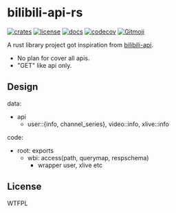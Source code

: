 
# bilibili-api-rs

[![crates](https://img.shields.io/crates/v/bilibili-api-rs)](https://crates.io/crates/bilibili-api-rs)
[![license](https://img.shields.io/crates/l/bilibili-api-rs)](http://www.wtfpl.net/)
[![docs](https://img.shields.io/docsrs/bilibili-api-rs)](https://docs.rs/bilibili-api-rs)
[![codecov](https://codecov.io/gh/lifeich1/bilibili-api-rs/graph/badge.svg?token=O6CTJ15600)](https://codecov.io/gh/lifeich1/bilibili-api-rs)
<a href="https://gitmoji.dev">
  <img src="https://img.shields.io/badge/gitmoji-%20😜%20😍-FFDD67.svg?style=flat-square" alt="Gitmoji">
</a>

A rust library project got inspiration from [bilibili-api](https://github.com/Passkou/bilibili-api).

- No plan for cover all apis.
- "GET" like api only.


## Design

data:
- api
  - user::{info, channel\_series}, video::info, xlive::info

code:
- root: exports
  - wbi: access(path, querymap, respschema)
    - wrapper user, xlive etc

## License

<a href="http://www.wtfpl.net/"><img
       src="http://www.wtfpl.net/wp-content/uploads/2012/12/wtfpl-badge-4.png"
       width="80" height="15" alt="WTFPL" /></a>
